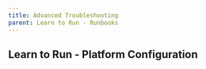 ```yaml
---
title: Advanced Troubleshooting
parent: Learn to Run - Runbooks
---
```


## Learn to Run - Platform Configuration
